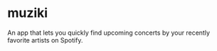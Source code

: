 # muziki
An app that lets you quickly find upcoming concerts by your recently favorite artists on Spotify.
